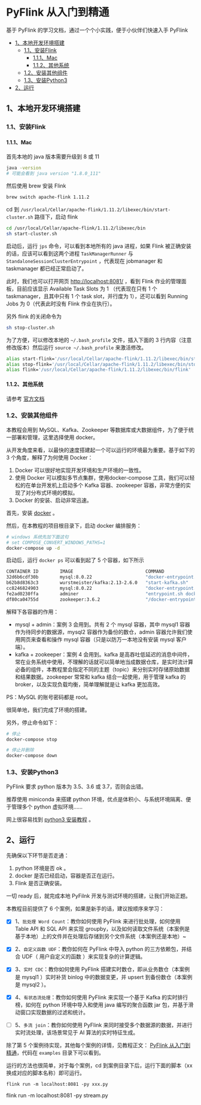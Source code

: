 # PyFlink 从入门到精通

基于 PyFlink 的学习文档，通过一个个小实践，便于小伙伴们快速入手 PyFlink

* [1、本地开发环境搭建](#1本地开发环境搭建)
    * [1.1、安装Flink](#11安装Flink)
        * [1.1.1、Mac](#111Mac)
        * [1.1.2、其他系统](#112其他系统)
    * [1.2、安装其他组件](#12安装其他组件)
    * [1.3、安装Python3](#13安装Python3)
* [2、运行](#2运行)


## 1、本地开发环境搭建

### 1.1、安装Flink 
#### 1.1.1、Mac

首先本地的 java 版本需要升级到 8 或 11

```bash
java -version
# 可能会看到 java version "1.8.0_111"
```

然后使用 brew 安装 Flink

```bash
brew switch apache-flink 1.11.2
```

cd 到 `/usr/local/Cellar/apache-flink/1.11.2/libexec/bin/start-cluster.sh` 路径下，启动 flink

```bash
cd /usr/local/Cellar/apache-flink/1.11.2/libexec/bin
sh start-cluster.sh
```

启动后，运行 `jps` 命令，可以看到本地所有的 java 进程，如果 Flink 被正确安装的话，应该可以看到这两个进程 `TaskManagerRunner` 与 `StandaloneSessionClusterEntrypoint` ，代表现在 jobmanager 和 taskmanager 都已经正常启动了。

此时，我们也可以打开网页 [http://localhost:8081/](http://localhost:8081/) ，看到 Flink 作业的管理面板，目前应该显示 Available Task Slots 为 1 （代表现在只有 1 个 taskmanager，且其中只有 1 个 task slot，并行度为 1），还可以看到 Running Jobs 为 0（代表此时没有 Flink 作业在执行）。

另外 flink 的关闭命令为

```bash
sh stop-cluster.sh
```

为了方便，可以修改本地的 `~/.bash_profile` 文件，插入下面的 3 行内容（注意修改版本）然后运行 `source ~/.bash_profile` 来激活修改。

```bash
alias start-flink='/usr/local/Cellar/apache-flink/1.11.2/libexec/bin/start-cluster.sh'
alias stop-flink='/usr/local/Cellar/apache-flink/1.11.2/libexec/bin/stop-cluster.sh'
alias flink='/usr/local/Cellar/apache-flink/1.11.2/libexec/bin/flink'
```

#### 1.1.2、其他系统

请参考 [官方文档](https://ci.apache.org/projects/flink/flink-docs-stable/ops/deployment/local.html)

### 1.2、安装其他组件

本教程会用到 MySQL、Kafka、Zookeeper 等数据库或大数据组件，为了便于统一部署和管理，这里选择使用 docker。

从开发角度来看，以最快的速度搭建起一个可以运行的环境最为重要。基于如下的 3 个角度，解释了为何使用 Docker：
1. Docker 可以很好地实现开发环境和生产环境的一致性。
1. 使用 Docker 可以模拟多节点集群，使用docker-compose 工具，我们可以轻松的在单台开发机上启动多个 Kafka 容器、zookeeper 容器，非常方便的实现了对分布式环境的模拟。
1. Docker 的安装、启动非常迅速。

首先，安装 [docker](https://www.docker.com/) 。

然后，在本教程的项目根目录下，启动 docker 编排服务：

```bash
# windows 系统先加下面这句
# set COMPOSE_CONVERT_WINDOWS_PATHS=1
docker-compose up -d
```

启动后，运行 `docker ps` 可以看到起了 5 个容器，如下所示

```bash
CONTAINER ID        IMAGE                           COMMAND                  CREATED             STATUS              PORTS                                                  NAMES
32d6b6cdf30b        mysql:8.0.22                    "docker-entrypoint.s…"   5 days ago          Up 3 seconds        0.0.0.0:3306->3306/tcp, 33060/tcp                      mysql1
b62b8d8363c3        wurstmeister/kafka:2.13-2.6.0   "start-kafka.sh"         5 days ago          Up 3 seconds        0.0.0.0:9092->9092/tcp                                 kafka
cc8246824903        mysql:8.0.22                    "docker-entrypoint.s…"   5 days ago          Up 3 seconds        33060/tcp, 0.0.0.0:3307->3306/tcp                      mysql2
fe2ad0230ffa        adminer                         "entrypoint.sh docke…"   5 days ago          Up 12 seconds       0.0.0.0:8080->8080/tcp                                 adminer
df80ca04755d        zookeeper:3.6.2                 "/docker-entrypoint.…"   5 days ago          Up 3 seconds        2888/tcp, 3888/tcp, 0.0.0.0:2181->2181/tcp, 8080/tcp   zookeeper
```

解释下各容器的作用：
* mysql + admin：案例 3 会用到。共有 2 个 mysql 容器，其中 mysql1 容器作为待同步的数据源，mysql2 容器作为备份的数仓，admin 容器允许我们使用网页来查看和操作 mysql 容器（只是以防万一本地没有安装 mysql 客户端）。
* kafka + zookeeper：案例 4 会用到。kafka 是高吞吐低延迟的消息中间件，常在业务系统中使用，不理解的话就可以简单地当成数据仓库，是实时流计算必备的组件，本教程里会指定不同的主题（topic）来分别实时存储原始数据和结果数据。zookeeper 常常和 kafka 结合一起使用，用于管理 kafka 的 broker，以及实现负载均衡，简单理解就是让 kafka 更加高效。

PS：MySQL 的账号密码都是 root。

很简单地，我们完成了环境的搭建。

另外，停止命令如下：

```bash
# 停止
docker-compose stop

# 停止并删除
docker-compose down
```

### 1.3、安装Python3

PyFlink 要求 python 版本为 3.5、3.6 或 3.7，否则会出错。

推荐使用 miniconda 来搭建 python 环境，优点是体积小、与系统环境隔离、便于管理多个 python 虚拟环境……

网上很容易找到 [python3 安装教程](https://www.jianshu.com/p/0511decff9f8) 。

## 2、运行

先确保以下环节是否走通：
1. python 环境是否 ok 。
1. docker 是否已经启动，容器是否正在运行。
1. Flink 是否正确安装。

一切 ready 后，就完成本地 PyFilnk 开发与测试环境的搭建，让我们开始正题。

本教程目前提供了 6 个案例，如果是新手的话，建议按顺序来学习：
- [x] 1、`批处理 Word Count`：教你如何使用 PyFlink 来进行批处理，如何使用 Table API 和 SQL API 来实现 groupby，以及如何读取文件系统（本案例是基于本地）上的文件并在处理后存储到另个文件系统（本案例还是本地）~
- [x] 2、`自定义函数 UDF`：教你如何在 PyFlink 中导入 python 的三方依赖包，并结合 UDF（ 用户自定义的函数 ）来实现复杂的计算逻辑。
- [x] 3、`实时 CDC`：教你如何使用 PyFlink 搭建实时数仓，即从业务数仓（本案例是 mysql1 ）实时补货 binlog 中的数据变更，并 upsert 到备份数仓（本案例是 mysql2 ）。
- [x] 4、`有状态流处理`：教你如何使用 PyFlink 来实现一个基于 Kafka 的实时排行榜，如何在 python 环境中导入和使用 java 编写的聚合函数 jar 包，并基于滑动窗口实现数据的过滤和统计。
- [ ] 5、`多流 join`：教你如何使用 PyFlink 来同时接受多个数据源的数据，并进行实时流处理，该场景常见于 AI 算法的实时特征生成。


除了第 5 个案例待实现，其他每个案例的详情，见教程正文： [PyFlink 从入门到精通](examples/README.md)，代码在 `examples` 目录下可以看到。

运行的方法也很简单，对于每个案例，cd 到案例目录下后，运行下面的脚本（xx 换成对应的脚本名称）即可运行。

```
flink run -m localhost:8081 -py xxx.py
```

flink run -m localhost:8081 -py stream.py
